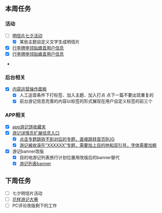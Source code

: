 ## 本周任务

### 活动
- [ ] [明信片七夕活动](https://wiki.mafengwo.cn/pages/viewpage.action?pageId=13191701)
	- [x] 某些主题自定义文字生成明信片
- [x] [行李牌申领贴蜂首用户信息](https://jira.mafengwo.cn/browse/COMMUNITY-1693)
- [x] [行李牌申领贴蜂首用户信息](https://jira.mafengwo.cn/browse/COMMUNITY-1693)
- 

### 后台相关
- [x] [内容运营操作面板](https://wiki.mafengwo.cn/pages/viewpage.action?pageId=12154780)
	- [x] 人工运营条件下打标签、加入主题、加入打点   点下一篇不要出现重复的
	- [x] 前台游记信息完善的内容以标签的形式展现在用户自定义标签的前三个

### APP相关
- [x] [app游记饼收藏夹](https://wiki.mafengwo.cn/pages/viewpage.action?pageId=5113788)
- [x] [游记详情页扩展信息入口](https://jira.mafengwo.cn/browse/COMMUNITY-1688)
	- [x] [点击专题跳转不到对应的专题，直接跳转首页BUG](https://jira.mafengwo.cn/browse/MFWAPPIOS-4167)
	- [x] [游记被收录在“XXXXXX”专题，需要加上目的地和双引号，字体需要加粗](https://jira.mafengwo.cn/browse/MFWAPPIOS-4191)
- [x] 游记banner改版
	- [x] 目的地游记列表旅行计划位置用改版后的banner替代
	- [x] [游记列表banner](https://jira.mafengwo.cn/browse/COMMUNITY-1692)

## 下周任务

- [ ] 七夕明信片活动
- [ ] [花样游记大赛](https://wiki.mafengwo.cn/pages/viewpage.action?pageId=13995026)
- [ ] PC评论改版剩下的工作